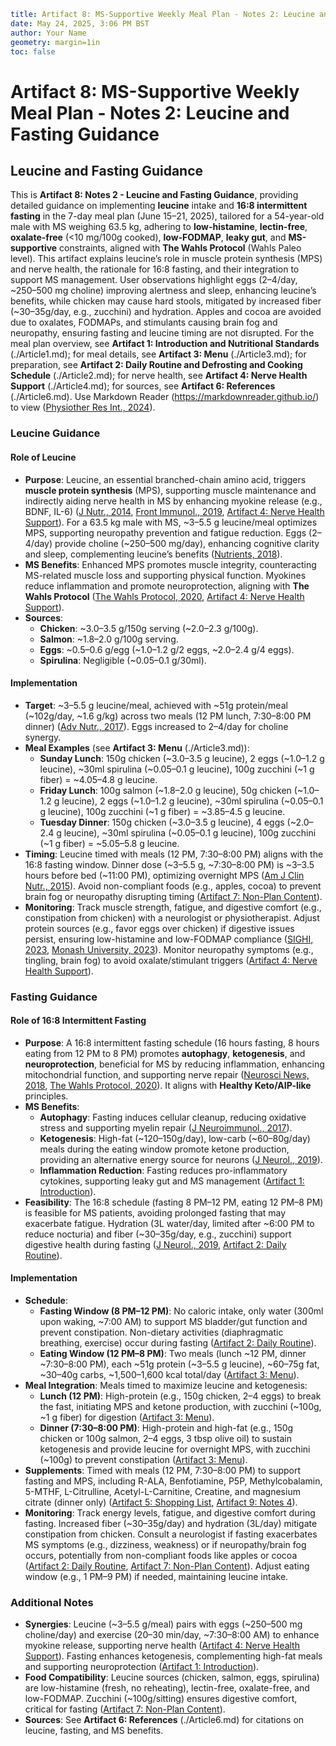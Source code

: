 ```yaml
title: Artifact 8: MS-Supportive Weekly Meal Plan - Notes 2: Leucine and Fasting Guidance (Wahls Protocol, Low-Histamine, Lectin-Free, Oxalate-Free, Low-FODMAP)
date: May 24, 2025, 3:06 PM BST
author: Your Name
geometry: margin=1in
toc: false
```

# Artifact 8: MS-Supportive Weekly Meal Plan - Notes 2: Leucine and Fasting Guidance

## Leucine and Fasting Guidance

This is **Artifact 8: Notes 2 - Leucine and Fasting Guidance**, providing detailed guidance on implementing **leucine** intake and **16:8 intermittent fasting** in the 7-day meal plan (June 15–21, 2025), tailored for a 54-year-old male with MS weighing 63.5 kg, adhering to **low-histamine**, **lectin-free**, **oxalate-free** (<10 mg/100g cooked), **low-FODMAP**, **leaky gut**, and **MS-supportive** constraints, aligned with **The Wahls Protocol** (Wahls Paleo level). This artifact explains leucine’s role in muscle protein synthesis (MPS) and nerve health, the rationale for 16:8 fasting, and their integration to support MS management. User observations highlight eggs (2–4/day, ~250–500 mg choline) improving alertness and sleep, enhancing leucine’s benefits, while chicken may cause hard stools, mitigated by increased fiber (~30–35g/day, e.g., zucchini) and hydration. Apples and cocoa are avoided due to oxalates, FODMAPs, and stimulants causing brain fog and neuropathy, ensuring fasting and leucine timing are not disrupted. For the meal plan overview, see **Artifact 1: Introduction and Nutritional Standards** (./Article1.md); for meal details, see **Artifact 3: Menu** (./Article3.md); for preparation, see **Artifact 2: Daily Routine and Defrosting and Cooking Schedule** (./Article2.md); for nerve health, see **Artifact 4: Nerve Health Support** (./Article4.md); for sources, see **Artifact 6: References** (./Article6.md). Use Markdown Reader (https://markdownreader.github.io/) to view ([Physiother Res Int., 2024](https://onlinelibrary.wiley.com/doi/10.1002/pri.2087)).

### Leucine Guidance

#### Role of Leucine
- **Purpose**: Leucine, an essential branched-chain amino acid, triggers **muscle protein synthesis** (MPS), supporting muscle maintenance and indirectly aiding nerve health in MS by enhancing myokine release (e.g., BDNF, IL-6) ([J Nutr., 2014](https://academic.oup.com/jn/article/144/6/876/4615628), [Front Immunol., 2019](https://www.frontiersin.org/articles/10.3389/fimmu.2019.01516/full), [Artifact 4: Nerve Health Support](./Article4.md)). For a 63.5 kg male with MS, ~3–5.5 g leucine/meal optimizes MPS, supporting neuropathy prevention and fatigue reduction. Eggs (2–4/day) provide choline (~250–500 mg/day), enhancing cognitive clarity and sleep, complementing leucine’s benefits ([Nutrients, 2018](https://www.mdpi.com/2072-6643/10/11/1729)).
- **MS Benefits**: Enhanced MPS promotes muscle integrity, counteracting MS-related muscle loss and supporting physical function. Myokines reduce inflammation and promote neuroprotection, aligning with **The Wahls Protocol** ([The Wahls Protocol, 2020](https://terrywahls.com/), [Artifact 4: Nerve Health Support](./Article4.md)).
- **Sources**:
  - **Chicken**: ~3.0–3.5 g/150g serving (~2.0–2.3 g/100g).
  - **Salmon**: ~1.8–2.0 g/100g serving.
  - **Eggs**: ~0.5–0.6 g/egg (~1.0–1.2 g/2 eggs, ~2.0–2.4 g/4 eggs).
  - **Spirulina**: Negligible (~0.05–0.1 g/30ml).

#### Implementation
- **Target**: ~3–5.5 g leucine/meal, achieved with ~51g protein/meal (~102g/day, ~1.6 g/kg) across two meals (12 PM lunch, 7:30–8:00 PM dinner) ([Adv Nutr., 2017](https://academic.oup.com/advances/article/8/6/987/4772196)). Eggs increased to 2–4/day for choline synergy.
- **Meal Examples** (see **Artifact 3: Menu** (./Article3.md)):
  - **Sunday Lunch**: 150g chicken (~3.0–3.5 g leucine), 2 eggs (~1.0–1.2 g leucine), ~30ml spirulina (~0.05–0.1 g leucine), 100g zucchini (~1 g fiber) = ~4.05–4.8 g leucine.
  - **Friday Lunch**: 100g salmon (~1.8–2.0 g leucine), 50g chicken (~1.0–1.2 g leucine), 2 eggs (~1.0–1.2 g leucine), ~30ml spirulina (~0.05–0.1 g leucine), 100g zucchini (~1 g fiber) = ~3.85–4.5 g leucine.
  - **Tuesday Dinner**: 150g chicken (~3.0–3.5 g leucine), 4 eggs (~2.0–2.4 g leucine), ~30ml spirulina (~0.05–0.1 g leucine), 100g zucchini (~1 g fiber) = ~5.05–5.8 g leucine.
- **Timing**: Leucine timed with meals (12 PM, 7:30–8:00 PM) aligns with the 16:8 fasting window. Dinner dose (~3–5.5 g, ~7:30–8:00 PM) is ~3–3.5 hours before bed (~11:00 PM), optimizing overnight MPS ([Am J Clin Nutr., 2015](https://academic.oup.com/ajcn/article/101/3/479/4499917)). Avoid non-compliant foods (e.g., apples, cocoa) to prevent brain fog or neuropathy disrupting timing ([Artifact 7: Non-Plan Content](./Article7.md)).
- **Monitoring**: Track muscle strength, fatigue, and digestive comfort (e.g., constipation from chicken) with a neurologist or physiotherapist. Adjust protein sources (e.g., favor eggs over chicken) if digestive issues persist, ensuring low-histamine and low-FODMAP compliance ([SIGHI, 2023](https://www.histamineintolerance.org/), [Monash University, 2023](https://www.monashfodmap.com/)). Monitor neuropathy symptoms (e.g., tingling, brain fog) to avoid oxalate/stimulant triggers ([Artifact 4: Nerve Health Support](./Article4.md)).

### Fasting Guidance

#### Role of 16:8 Intermittent Fasting
- **Purpose**: A 16:8 intermittent fasting schedule (16 hours fasting, 8 hours eating from 12 PM to 8 PM) promotes **autophagy**, **ketogenesis**, and **neuroprotection**, beneficial for MS by reducing inflammation, enhancing mitochondrial function, and supporting nerve repair ([Neurosci News, 2018](https://neurosciencenews.com/intermittent-fasting-neuroprotection-9845/), [The Wahls Protocol, 2020](https://terrywahls.com/)). It aligns with **Healthy Keto/AIP-like** principles.
- **MS Benefits**:
  - **Autophagy**: Fasting induces cellular cleanup, reducing oxidative stress and supporting myelin repair ([J Neuroimmunol., 2017](https://www.sciencedirect.com/science/article/pii/S0165572817301888)).
  - **Ketogenesis**: High-fat (~120–150g/day), low-carb (~60–80g/day) meals during the eating window promote ketone production, providing an alternative energy source for neurons ([J Neurol., 2019](https://www.ncbi.nlm.nih.gov/pmc/articles/PMC6682957/)).
  - **Inflammation Reduction**: Fasting reduces pro-inflammatory cytokines, supporting leaky gut and MS management ([Artifact 1: Introduction](./Article1.md)).
- **Feasibility**: The 16:8 schedule (fasting 8 PM–12 PM, eating 12 PM–8 PM) is feasible for MS patients, avoiding prolonged fasting that may exacerbate fatigue. Hydration (3L water/day, limited after ~6:00 PM to reduce nocturia) and fiber (~30–35g/day, e.g., zucchini) support digestive health during fasting ([J Neurol., 2019](https://www.ncbi.nlm.nih.gov/pmc/articles/PMC6682957/), [Artifact 2: Daily Routine](./Article2.md)).

#### Implementation
- **Schedule**:
  - **Fasting Window (8 PM–12 PM)**: No caloric intake, only water (300ml upon waking, ~7:00 AM) to support MS bladder/gut function and prevent constipation. Non-dietary activities (diaphragmatic breathing, exercise) occur during fasting ([Artifact 2: Daily Routine](./Article2.md)).
  - **Eating Window (12 PM–8 PM)**: Two meals (lunch ~12 PM, dinner ~7:30–8:00 PM), each ~51g protein (~3–5.5 g leucine), ~60–75g fat, ~30–40g carbs, ~1,500–1,600 kcal total/day ([Artifact 3: Menu](./Article3.md)).
- **Meal Integration**: Meals timed to maximize leucine and ketogenesis:
  - **Lunch (12 PM)**: High-protein (e.g., 150g chicken, 2–4 eggs) to break the fast, initiating MPS and ketone production, with zucchini (~100g, ~1 g fiber) for digestion ([Artifact 3: Menu](./Article3.md)).
  - **Dinner (7:30–8:00 PM)**: High-protein and high-fat (e.g., 150g chicken or 100g salmon, 2–4 eggs, 3 tbsp olive oil) to sustain ketogenesis and provide leucine for overnight MPS, with zucchini (~100g) to prevent constipation ([Artifact 3: Menu](./Article3.md)).
- **Supplements**: Timed with meals (12 PM, 7:30–8:00 PM) to support fasting and MPS, including R-ALA, Benfotiamine, P5P, Methylcobalamin, 5-MTHF, L-Citrulline, Acetyl-L-Carnitine, Creatine, and magnesium citrate (dinner only) ([Artifact 5: Shopping List](./Article5.md), [Artifact 9: Notes 4](./Article9.md)).
- **Monitoring**: Track energy levels, fatigue, and digestive comfort during fasting. Increased fiber (~30–35g/day) and hydration (3L/day) mitigate constipation from chicken. Consult a neurologist if fasting exacerbates MS symptoms (e.g., dizziness, weakness) or if neuropathy/brain fog occurs, potentially from non-compliant foods like apples or cocoa ([Artifact 2: Daily Routine](./Article2.md), [Artifact 7: Non-Plan Content](./Article7.md)). Adjust eating window (e.g., 1 PM–9 PM) if needed, maintaining leucine intake.

### Additional Notes
- **Synergies**: Leucine (~3–5.5 g/meal) pairs with eggs (~250–500 mg choline/day) and exercise (20–30 min/day, ~7:30–8:00 AM) to enhance myokine release, supporting nerve health ([Artifact 4: Nerve Health Support](./Article4.md)). Fasting enhances ketogenesis, complementing high-fat meals and supporting neuroprotection ([Artifact 1: Introduction](./Article1.md)).
- **Food Compatibility**: Leucine sources (chicken, salmon, eggs, spirulina) are low-histamine (fresh, no reheating), lectin-free, oxalate-free, and low-FODMAP. Zucchini (~100g/sitting) ensures digestive comfort, critical for fasting ([Artifact 7: Non-Plan Content](./Article7.md)).
- **Sources**: See **Artifact 6: References** (./Article6.md) for citations on leucine, fasting, and MS benefits.